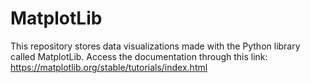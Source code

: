 # MatplotLib
This repository stores data visualizations made with the Python library called MatplotLib. Access the documentation through this link: https://matplotlib.org/stable/tutorials/index.html
